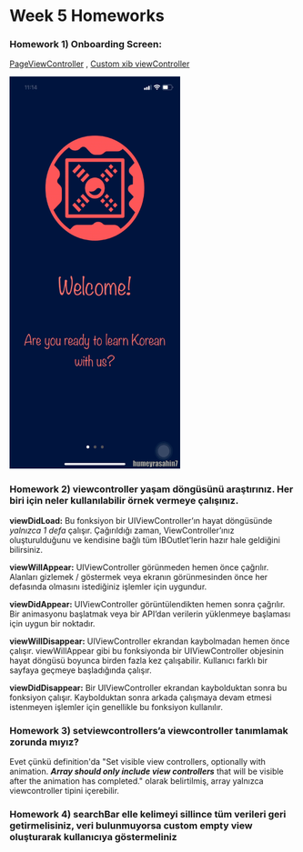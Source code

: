 # Week 5 Homeworks
### Homework 1) Onboarding Screen:

[PageViewController](https://github.com/humeyrasahin7/TurkcellHomeworks/blob/master/week05/OnboardingScreen/OnboardingScreen/OnboargingPageViewController.swift) , [Custom xib viewController](https://github.com/humeyrasahin7/TurkcellHomeworks/blob/master/week05/OnboardingScreen/Onboarding/OnboardingViewController.swift)

<img src="https://github.com/humeyrasahin7/TurkcellHomeworks/blob/master/week05/onboarding.gif" width="300" height="690">

### Homework 2) viewcontroller yaşam döngüsünü araştırınız. Her biri için neler kullanılabilir örnek vermeye çalışınız.
**viewDidLoad:**
Bu fonksiyon bir UIViewController’ın hayat döngüsünde *yalnızca 1 defa* çalışır. Çağırıldığı zaman, ViewController’ınız oluşturulduğunu ve kendisine bağlı tüm IBOutlet’lerin hazır hale geldiğini bilirsiniz.

**viewWillAppear:**
UIViewController görünmeden hemen önce çağrılır. Alanları gizlemek / göstermek veya ekranın görünmesinden önce her defasında olmasını istediğiniz işlemler için uygundur.

**viewDidAppear:**
UIViewController görüntülendikten hemen sonra çağrılır. Bir animasyonu başlatmak veya bir API’dan verilerin yüklenmeye başlaması için uygun bir noktadır.

**viewWillDisappear:**
UIViewController ekrandan kaybolmadan hemen önce çalışır. viewWillAppear gibi bu fonksiyonda bir UIViewController objesinin hayat döngüsü boyunca birden fazla kez çalışabilir. Kullanıcı farklı bir sayfaya geçmeye başladığında çalışır.

**viewDidDisappear:**
Bir UIViewController ekrandan kaybolduktan sonra bu fonksiyon çalışır. Kaybolduktan sonra arkada çalışmaya devam etmesi istenmeyen işlemler için genellikle bu fonksiyon kullanılır.

### Homework 3) setviewcontrollers’a viewcontroller tanımlamak zorunda mıyız?
Evet çünkü definition'da "Set visible view controllers, optionally with animation. ***Array should only include view controllers*** that will be visible after the animation has completed." olarak belirtilmiş, array yalnızca viewcontroller tipini içerebilir.

### Homework 4) searchBar elle kelimeyi sillince tüm verileri geri getirmelisiniz, veri bulunmuyorsa custom empty view oluşturarak kullanıcıya göstermeliniz
